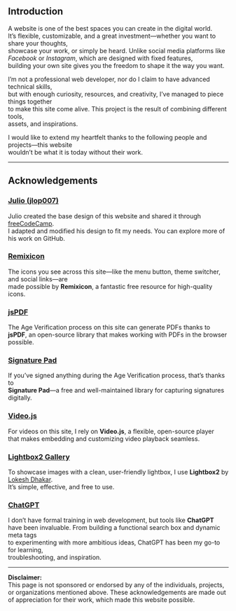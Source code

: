 ## Introduction

A website is one of the best spaces you can create in the digital world.  
It’s flexible, customizable, and a great investment—whether you want to share your thoughts,  
showcase your work, or simply be heard. Unlike social media platforms like  
*Facebook* or *Instagram*, which are designed with fixed features,  
building your own site gives you the freedom to shape it the way you want.  

I’m not a professional web developer, nor do I claim to have advanced technical skills,  
but with enough curiosity, resources, and creativity, I’ve managed to piece things together  
to make this site come alive. This project is the result of combining different tools,  
assets, and inspirations.  

I would like to extend my heartfelt thanks to the following people and projects—this website  
wouldn’t be what it is today without their work.

---

## Acknowledgements

### [Julio (jlop007)](https://github.com/jlop007)
Julio created the base design of this website and shared it through  
[freeCodeCamp](https://youtu.be/Aj7HLsJenVg?feature=shared).  
I adapted and modified his design to fit my needs. You can explore more of his work on GitHub.

### [Remixicon](https://remixicon.com/)
The icons you see across this site—like the menu button, theme switcher, and social links—are  
made possible by **Remixicon**, a fantastic free resource for high-quality icons.

### [jsPDF](https://parall.ax/products/jspdf)
The Age Verification process on this site can generate PDFs thanks to  
**jsPDF**, an open-source library that makes working with PDFs in the browser possible.

### [Signature Pad](https://github.com/szimek/signature_pad)
If you’ve signed anything during the Age Verification process, that’s thanks to  
**Signature Pad**—a free and well-maintained library for capturing signatures digitally.

### [Video.js](https://github.com/videojs/video.js)
For videos on this site, I rely on **Video.js**, a flexible, open-source player  
that makes embedding and customizing video playback seamless.

### [Lightbox2 Gallery](https://lokeshdhakar.com/projects/lightbox2/)
To showcase images with a clean, user-friendly lightbox, I use **Lightbox2** by  
[Lokesh Dhakar](https://lokeshdhakar.com/).  
It’s simple, effective, and free to use.

### [ChatGPT](https://chatgpt.com/)
I don’t have formal training in web development, but tools like **ChatGPT**  
have been invaluable. From building a functional search box and dynamic meta tags  
to experimenting with more ambitious ideas, ChatGPT has been my go-to for learning,  
troubleshooting, and inspiration.

---

**Disclaimer:**  
This page is not sponsored or endorsed by any of the individuals, projects, or organizations mentioned above. These acknowledgements are made out of appreciation for their work, which made this website possible.